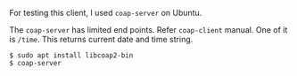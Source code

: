 For testing this client, I used `coap-server` on Ubuntu.

The `coap-server` has limited end points. Refer `coap-client` manual. One of it is `/time`. This returns current date and time string.

```{bash}
$ sudo apt install libcoap2-bin
$ coap-server
```
